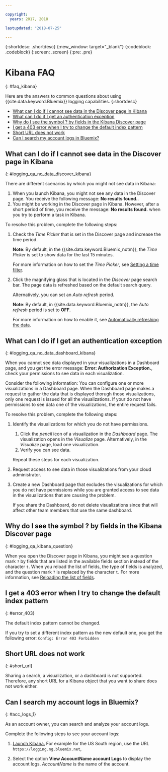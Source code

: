 ```yaml
---

copyright:
  years: 2017, 2018

lastupdated: "2018-07-25"

---
```




{:shortdesc: .shortdesc}
{:new_window: target="_blank"}
{:codeblock: .codeblock}
{:screen: .screen}
{:pre: .pre}


# Kibana FAQ
{: #faq_kibana}

Here are the answers to common questions about using {{site.data.keyword.Bluemix}} logging capabilities. {:shortdesc}

* [What can I do if I cannot see data in the Discover page in Kibana](/docs/services/CloudLogAnalysis/qa/faq_kibana.html#logging_qa_no_data_discover_kibana)
* [What can I do if I get an authentication exception](/docs/services/CloudLogAnalysis/qa/faq_kibana.html#logging_qa_no_data_dashboard_kibana)
* [Why do I see the symbol ? by fields in the Kibana Discover page](/docs/services/CloudLogAnalysis/qa/faq_kibana.html#logging_qa_kibana_question)
* [I get a 403 error when I try to change the default index pattern](/docs/services/CloudLogAnalysis/qa/faq_kibana.html#error_403)
* [Short URL does not work](/docs/services/CloudLogAnalysis/qa/faq_kibana.html#short_url)
* [Can I search my account logs in Bluemix?](/docs/services/CloudLogAnalysis/qa/faq_kibana.html#acc_logs_1)


## What can I do if I cannot see data in the Discover page in Kibana
{: #logging_qa_no_data_discover_kibana}

There are different scenarios by which you might not see data in Kibana:

1. When you launch Kibana, you might not see any data in the Discover page. You receive the following message: **No results found.**. 
2. You might be working in the Discover page in Kibana. However, after a short period of time, you receive the message: **No results found.** when you try to perform a task in Kibana.

To resolve this problem, complete the following steps:

1. Check the *Time Picker* that is set in the Discover page and increase the time period. 

    **Note**: By default, in the {{site.data.keyword.Bluemix_notm}}, the *Time Picker* is set to show data for the last 15 minutes.

    For more information on how to set the *Time Picker*, see [Setting a time filter](/docs/services/CloudLogAnalysis/kibana/filter_logs.html#set_time_filter1).
       
2. Click the magnifying glass that is located in the *Discover* page search bar. The page data is refreshed based on the default search query.

    Alternatively, you can set an *Auto refresh* period.

    **Note**: By default, in {{site.data.keyword.Bluemix_notm}}, the *Auto refresh* period is set to **OFF**.
    
    For more information on how to enable it, see [Automatically refreshing the data](/docs/services/CloudLogAnalysis/kibana/analize_logs_interactively.html#discover_view_refresh_interval).



## What can I do if I get an authentication exception
{: #logging_qa_no_data_dashboard_kibana}

When you cannot see data displayed in your visualizations in a Dashboard page, and you get the error message: **Error: Authorization Exception.**, check your permissions to see data in each visualization.

Consider the following information:
You can configure one or more visualizations in a Dashboard page. When the Dashboard page makes a request to gather the data that is displayed thorugh those visualizations, only one request is issued for all the visualizations. If your do not have permissions to see data one of the visualizations, the entire request fails.

To resolve this problem, complete the following steps:

1. Identify the visualizations for which you do not have permissions.

    1. Click the *pencil* icon of a visualization in the *Dashboard* page. The visualization opens in the *Visualize* page. Alternatively, in the *Visualize* page, load one visualization. 
    2. Verify you can see data.
    
    Repeat these steps for each visualization.

2. Request access to see data in those visualizations from your cloud administrator.

3. Create a new Dashboard page that excludes the visualizations for which you do not have permissions while you are granted access to see data in the visualizations that are causing the problem. 

    If you share the Dashboard, do not delete visualizations since that will affect other team members that use the same dashboard.



## Why do I see the symbol ? by fields in the Kibana Discover page
{: #logging_qa_kibana_question}

When you open the Discover page in Kibana, you might see a question mark `?` by fields that are listed in the available fields section instead of the character `t`. When you reload the list of fields, the type of fields is analyzed, and the question mark `?` is replaced by the character `t`. For more information, see [Reloading the list of fields](/docs/services/CloudLogAnalysis/kibana/analize_logs_interactively.html#discover_view_reload_fields).


## I get a 403 error when I try to change the default index pattern
{: #error_403}

The default index pattern cannot be changed. 

If you try to set a different index pattern as the new default one, you get the following error: `Config: Error 403 Forbidden`

## Short URL does not work
{: #short_url}

Sharing a search, a visualization, or a dashboard is not supported. Therefore, any short URL for a Kibana object that you want to share does not work either. 

## Can I search my account logs in Bluemix?
{: #acc_logs_1}

As an account owner, you can search and analyze your account logs.

Complete the following steps to see your account logs:

1. [Launch Kibana.](/docs/services/CloudLogAnalysis/kibana/launch.html#launch_Kibana_from_browser) For example for the US South region, use the URL `https://logging.ng.bluemix.net`,

2. Select the option **View AccountName account Logs** to display the account logs. *AccountName* is the name of the account.

